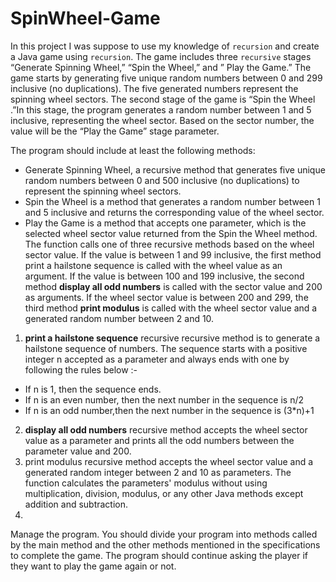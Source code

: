 # SpinWheel-Game
In this project I was suppose to use my knowledge of `recursion` and create a Java game using `recursion`. The game includes three `recursive` stages “Generate Spinning Wheel,” “Spin the Wheel,” and ” Play the Game.” The game starts by generating five unique random numbers between 0 and 299 inclusive (no duplications). The five generated numbers represent the spinning wheel sectors. The second stage of the game is “Spin the Wheel .”In this stage, the program generates a random number between 1 and 5 inclusive, representing the wheel sector. Based on the sector number, the value will be the “Play the Game” stage parameter.

The program should include at least the following methods:
- Generate Spinning Wheel, a recursive method that generates five unique random numbers between 0 and 500 inclusive (no duplications) to represent the spinning wheel sectors. 
- Spin the Wheel is a method that generates a random number between 1 and 5 inclusive and returns the corresponding value of the wheel sector. 
- Play the Game is a method that accepts one parameter, which is the selected wheel sector value returned from the Spin the Wheel method. The function calls one of three recursive methods based on the wheel sector value. If the value is between 1 and 99 inclusive, the first method print a hailstone sequence is called with the wheel value as an argument. If the value is between 100 and 199 inclusive, the second method **display all odd numbers** is called with the sector value and 200 as arguments. If the wheel sector value is between 200 and 299, the third method **print modulus** is called with the wheel sector value and a generated random number between 2 and 10.
1. **print a hailstone sequence** recursive recursive method is to generate a hailstone sequence of numbers. 
  The sequence starts with a positive integer n accepted as a parameter and always ends with one by following the rules below :-
  - If n is 1, then the sequence ends.
  - If n is an even number, then the next number in the sequence is n/2
  - If n is an odd number,then the next number in the sequence is (3*n)+1
2. **display all odd numbers** recursive method accepts the wheel sector value as a parameter and prints all the odd numbers between the parameter value and 200.
3. print modulus recursive method accepts the wheel sector value and a generated random integer between 2 and 10 as parameters. The function calculates the parameters' modulus without using multiplication, division, modulus, or any other Java methods except addition and subtraction. 
4. 
Manage the program. You should divide your program into methods called by the main method and the other methods mentioned in the specifications to complete the game. The program should continue asking the player if they want to play the game again or not.
